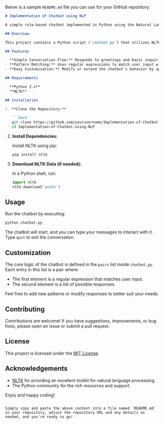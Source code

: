 Below is a sample `README.md` file you can use for your GitHub repository:

```markdown
# Implementation of Chatbot using NLP

A simple rule-based chatbot implemented in Python using the Natural Language Toolkit (NLTK). This project demonstrates how to build a basic conversational agent using pre-defined pattern matching and reflection.

## Overview

This project contains a Python script (`chatbot.py`) that utilizes NLTK's `Chat` utility to create a chatbot capable of handling basic greetings, questions, and responses using regular expressions. It is a lightweight example ideal for learning how to integrate NLP techniques in Python.

## Features

- **Simple Conversation Flow:** Responds to greetings and basic inquiries.
- **Pattern Matching:** Uses regular expressions to match user input with pre-defined responses.
- **Easy Customization:** Modify or extend the chatbot's behavior by updating the pattern-response pairs.

## Requirements

- **Python 3.x**
- **NLTK**

## Installation

1. **Clone the Repository:**

   ```bash
   git clone https://github.com/yourusername/Implementation-of-Chatbot-using-NLP.git
   cd Implementation-of-Chatbot-using-NLP
   ```

2. **Install Dependencies:**

   Install NLTK using pip:

   ```bash
   pip install nltk
   ```

3. **Download NLTK Data (if needed):**

   In a Python shell, run:

   ```python
   import nltk
   nltk.download('punkt')
   ```

## Usage

Run the chatbot by executing:

```bash
python chatbot.py
```

The chatbot will start, and you can type your messages to interact with it. Type `quit` to exit the conversation.

## Customization

The core logic of the chatbot is defined in the `pairs` list inside `chatbot.py`. Each entry in this list is a pair where:
- The first element is a regular expression that matches user input.
- The second element is a list of possible responses.

Feel free to add new patterns or modify responses to better suit your needs.

## Contributing

Contributions are welcome! If you have suggestions, improvements, or bug fixes, please open an issue or submit a pull request.

## License

This project is licensed under the [MIT License](LICENSE).

## Acknowledgements

- [NLTK](https://www.nltk.org/) for providing an excellent toolkit for natural language processing.
- The Python community for the rich resources and support.

Enjoy and happy coding!
```

Simply copy and paste the above content into a file named `README.md` in your repository, adjust the repository URL and any details as needed, and you're ready to go!